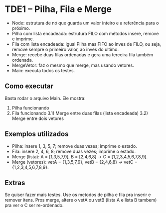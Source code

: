 # TDE1 – Pilha, Fila e Merge
- Node: estrutura de nó que guarda um valor inteiro e a referência para o próximo.
- Pilha com lista encadeada: estrutura FILO com métodos insere, remove e imprime.
- Fila com lista encadeada: igual Pilha mas FIFO ao inves de FILO, ou seja, remove sempre o primeiro valor, ao inves do ultimo.
- Merge: recebe duas filas ordenadas e gera uma terceira fila também ordenada.
- MergeVetor: faz o mesmo que merge, mas usando vetores.
- Main: executa todos os testes.

## Como executar
Basta rodar o arquivo Main. Ele mostra:
1) Pilha funcionando
2) Fila funcionando
3.1) Merge entre duas filas (lista encadeada)
3.2) Merge entre dois vetores

## Exemplos utilizados
- Pilha: insere 1, 3, 5, 7; remove duas vezes; imprime o estado.
- Fila: insere 2, 4, 6, 8; remove duas vezes; imprime o estado.
- Merge (lista): A = [1,3,5,7,9], B = [2,4,6,8] → C = [1,2,3,4,5,6,7,8,9].
- Merge (vetores): vetA = {1,3,5,7,9}, vetB = {2,4,6,8} → vetC = {1,2,3,4,5,6,7,8,9}.


## Extras
Se quiser fazer mais testes. Use os metodos de pilha e fila pra inserir e remover itens. 
Pros merge, altere o vetA ou vetB (lista A e lista B tambem) pra ver o C ser re-ordenado.
